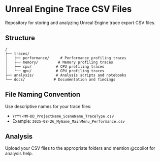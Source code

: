 # Unreal Engine Trace CSV Files

Repository for storing and analyzing Unreal Engine trace export CSV files.

## Structure

```
/
├── traces/
│   ├── performance/     # Performance profiling traces
│   ├── memory/         # Memory profiling traces
│   ├── cpu/           # CPU profiling traces
│   └── gpu/           # GPU profiling traces
├── analysis/          # Analysis scripts and notebooks
└── docs/             # Documentation and findings
```

## File Naming Convention

Use descriptive names for your trace files:
- `YYYY-MM-DD_ProjectName_SceneName_TraceType.csv`
- Example: `2025-08-26_MyGame_MainMenu_Performance.csv`

## Analysis

Upload your CSV files to the appropriate folders and mention @copilot for analysis help.
```
